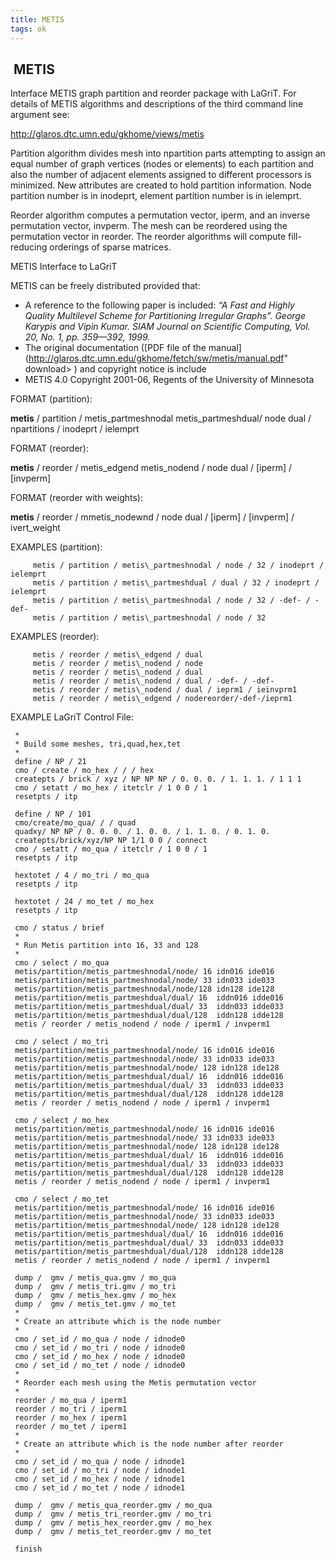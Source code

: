 ```yaml
---
title: METIS
tags: ok
---
```


 METIS
 -------

 Interface METIS graph partition and reorder package with LaGriT. For
 details of METIS algorithms and descriptions of the third command line
 argument see:

 <http://glaros.dtc.umn.edu/gkhome/views/metis>

 Partition algorithm divides mesh into npartition parts attempting to
 assign an equal number of graph vertices (nodes or elements) to each
 partition and also the number of adjacent elements assigned to
 different processors is minimized. New attributes are created to hold
 partition information. Node partition number is in inodeprt, element
 partition number is in ielemprt.

 Reorder algorithm computes a permutation vector, iperm, and an inverse
 permutation vector, invperm. The mesh can be reordered using the
 permutation vector in reorder. The reorder algorithms will compute
 fill-reducing orderings of sparse matrices.

METIS Interface to LaGriT

 METIS can be freely distributed provided that:

 -   A reference to the following paper is included: *“A Fast and
     Highly Quality Multilevel Scheme for Partitioning Irregular
     Graphs”. George Karypis and Vipin Kumar. SIAM Journal on
     Scientific Computing, Vol. 20, No. 1, pp. 359—392, 1999.*
 -   The original documentation ([PDF file of the
     manual](http://glaros.dtc.umn.edu/gkhome/fetch/sw/metis/manual.pdf" download> </a>)
     and copyright notice is include
 -   METIS 4.0 Copyright 2001-06, Regents of the University of
     Minnesota

FORMAT (partition):

 

 **metis** / partition / metis\_partmeshnodal  metis\_partmeshdual/ node 
 dual / npartitions / inodeprt / ielemprt

FORMAT (reorder):

 **metis** / reorder / metis\_edgend  metis\_nodend / node  dual /
 [iperm] / [invperm]

FORMAT (reorder with weights):

 **metis** / reorder / mmetis\_nodewnd / node  dual / [iperm] /
 [invperm] / ivert\_weight

EXAMPLES (partition):

		 metis / partition / metis\_partmeshnodal / node / 32 / inodeprt / ielemprt
		 metis / partition / metis\_partmeshdual / dual / 32 / inodeprt /  ielemprt
		 metis / partition / metis\_partmeshnodal / node / 32 / -def- / -def-
		 metis / partition / metis\_partmeshnodal / node / 32

EXAMPLES (reorder):
 
		 metis / reorder / metis\_edgend / dual
		 metis / reorder / metis\_nodend / node
		 metis / reorder / metis\_nodend / dual
		 metis / reorder / metis\_nodend / dual / -def- / -def-
		 metis / reorder / metis\_nodend / dual / ieprm1 / ieinvprm1
		 metis / reorder / metis\_edgend / nodereorder/-def-/ieprm1

EXAMPLE LaGriT Control File:

     *
     * Build some meshes, tri,quad,hex,tet
     *
     define / NP / 21
     cmo / create / mo_hex / / / hex
     createpts / brick / xyz / NP NP NP / 0. 0. 0. / 1. 1. 1. / 1 1 1
     cmo / setatt / mo_hex / itetclr / 1 0 0 / 1
     resetpts / itp

     define / NP / 101
     cmo/create/mo_qua/ / / quad
     quadxy/ NP NP / 0. 0. 0. / 1. 0. 0. / 1. 1. 0. / 0. 1. 0.
     createpts/brick/xyz/NP NP 1/1 0 0 / connect
     cmo / setatt / mo_qua / itetclr / 1 0 0 / 1
     resetpts / itp

     hextotet / 4 / mo_tri / mo_qua
     resetpts / itp

     hextotet / 24 / mo_tet / mo_hex
     resetpts / itp

     cmo / status / brief
     *
     * Run Metis partition into 16, 33 and 128
     *
     cmo / select / mo_qua
     metis/partition/metis_partmeshnodal/node/ 16 idn016 ide016                         
     metis/partition/metis_partmeshnodal/node/ 33 idn033 ide033                         
     metis/partition/metis_partmeshnodal/node/128 idn128 ide128    
     metis/partition/metis_partmeshdual/dual/ 16  iddn016 idde016
     metis/partition/metis_partmeshdual/dual/ 33  iddn033 idde033
     metis/partition/metis_partmeshdual/dual/128  iddn128 idde128
     metis / reorder / metis_nodend / node / iperm1 / invperm1

     cmo / select / mo_tri
     metis/partition/metis_partmeshnodal/node/ 16 idn016 ide016                         
     metis/partition/metis_partmeshnodal/node/ 33 idn033 ide033                         
     metis/partition/metis_partmeshnodal/node/ 128 idn128 ide128    
     metis/partition/metis_partmeshdual/dual/ 16  iddn016 idde016
     metis/partition/metis_partmeshdual/dual/ 33  iddn033 idde033
     metis/partition/metis_partmeshdual/dual/128  iddn128 idde128
     metis / reorder / metis_nodend / node / iperm1 / invperm1

     cmo / select / mo_hex
     metis/partition/metis_partmeshnodal/node/ 16 idn016 ide016                         
     metis/partition/metis_partmeshnodal/node/ 33 idn033 ide033                         
     metis/partition/metis_partmeshnodal/node/ 128 idn128 ide128    
     metis/partition/metis_partmeshdual/dual/ 16  iddn016 idde016
     metis/partition/metis_partmeshdual/dual/ 33  iddn033 idde033
     metis/partition/metis_partmeshdual/dual/128  iddn128 idde128
     metis / reorder / metis_nodend / node / iperm1 / invperm1

     cmo / select / mo_tet
     metis/partition/metis_partmeshnodal/node/ 16 idn016 ide016                         
     metis/partition/metis_partmeshnodal/node/ 33 idn033 ide033                         
     metis/partition/metis_partmeshnodal/node/ 128 idn128 ide128    
     metis/partition/metis_partmeshdual/dual/ 16  iddn016 idde016
     metis/partition/metis_partmeshdual/dual/ 33  iddn033 idde033
     metis/partition/metis_partmeshdual/dual/128  iddn128 idde128
     metis / reorder / metis_nodend / node / iperm1 / invperm1

     dump /  gmv / metis_qua.gmv / mo_qua
     dump /  gmv / metis_tri.gmv / mo_tri
     dump /  gmv / metis_hex.gmv / mo_hex
     dump /  gmv / metis_tet.gmv / mo_tet
     *
     * Create an attribute which is the node number
     *
     cmo / set_id / mo_qua / node / idnode0
     cmo / set_id / mo_tri / node / idnode0
     cmo / set_id / mo_hex / node / idnode0
     cmo / set_id / mo_tet / node / idnode0
     *
     * Reorder each mesh using the Metis permutation vector
     *
     reorder / mo_qua / iperm1
     reorder / mo_tri / iperm1
     reorder / mo_hex / iperm1
     reorder / mo_tet / iperm1
     *
     * Create an attribute which is the node number after reorder
     *
     cmo / set_id / mo_qua / node / idnode1
     cmo / set_id / mo_tri / node / idnode1
     cmo / set_id / mo_hex / node / idnode1
     cmo / set_id / mo_tet / node / idnode1

     dump /  gmv / metis_qua_reorder.gmv / mo_qua
     dump /  gmv / metis_tri_reorder.gmv / mo_tri
     dump /  gmv / metis_hex_reorder.gmv / mo_hex
     dump /  gmv / metis_tet_reorder.gmv / mo_tet

     finish                                                                          

 


